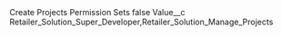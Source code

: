 <?xml version="1.0" encoding="UTF-8"?>
<CustomMetadata xmlns="http://soap.sforce.com/2006/04/metadata" xmlns:xsi="http://www.w3.org/2001/XMLSchema-instance" xmlns:xsd="http://www.w3.org/2001/XMLSchema">
    <label>Create Projects Permission Sets</label>
    <protected>false</protected>
    <values>
        <field>Value__c</field>
        <value xsi:type="xsd:string">Retailer_Solution_Super_Developer,Retailer_Solution_Manage_Projects</value>
    </values>
</CustomMetadata>
